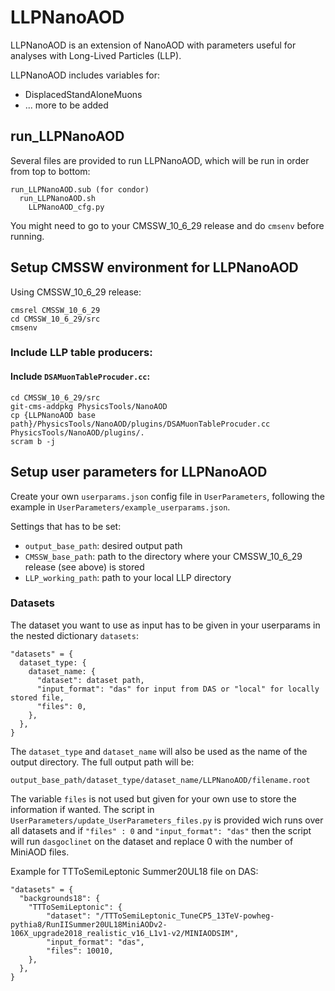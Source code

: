 # LLPNanoAOD #

LLPNanoAOD is an extension of NanoAOD with parameters useful for analyses with Long-Lived Particles (LLP).

LLPNanoAOD includes variables for:
* DisplacedStandAloneMuons
* ... more to be added

## run_LLPNanoAOD ##

Several files are provided to run LLPNanoAOD, which will be run in order from top to bottom:
```
run_LLPNanoAOD.sub (for condor)
  run_LLPNanoAOD.sh
    LLPNanoAOD_cfg.py
```

You might need to go to your CMSSW_10_6_29 release and do `cmsenv` before running.

## Setup CMSSW environment for LLPNanoAOD ##

Using CMSSW_10_6_29 release:

```
cmsrel CMSSW_10_6_29
cd CMSSW_10_6_29/src
cmsenv
```

### Include LLP table producers: ###

#### Include `DSAMuonTableProcuder.cc`: ####

```
cd CMSSW_10_6_29/src
git-cms-addpkg PhysicsTools/NanoAOD
cp {LLPNanoAOD base path}/PhysicsTools/NanoAOD/plugins/DSAMuonTableProcuder.cc PhysicsTools/NanoAOD/plugins/.
scram b -j
```

## Setup user parameters for LLPNanoAOD ##

Create your own `userparams.json` config file in `UserParameters`, following the example in `UserParameters/example_userparams.json`.

Settings that has to be set:
* `output_base_path`: desired output path
* `CMSSW_base_path`: path to the directory where your CMSSW_10_6_29 release (see above) is stored
* `LLP_working_path`: path to your local LLP directory

### Datasets ###
The dataset you want to use as input has to be given in your userparams in the nested dictionary `datasets`:

```
"datasets" = {
  dataset_type: {
    dataset_name: {
      "dataset": dataset path,
      "input_format": "das" for input from DAS or "local" for locally stored file,
      "files": 0,
    },
  },
}
```
The `dataset_type` and `dataset_name` will also be used as the name of the output directory. The full output path will be:
```
output_base_path/dataset_type/dataset_name/LLPNanoAOD/filename.root
```
The variable `files` is not used but given for your own use to store the information if wanted. The script in `UserParameters/update_UserParameters_files.py` is provided wich runs over all datasets and if `"files" : 0` and `"input_format": "das"` then the script will run `dasgoclinet` on the dataset and replace 0 with the number of MiniAOD files.

Example for TTToSemiLeptonic Summer20UL18 file on DAS:
```
"datasets" = {
  "backgrounds18": {
    "TTToSemiLeptonic": {
        "dataset": "/TTToSemiLeptonic_TuneCP5_13TeV-powheg-pythia8/RunIISummer20UL18MiniAODv2-106X_upgrade2018_realistic_v16_L1v1-v2/MINIAODSIM",
        "input_format": "das",
        "files": 10010,
    },
  },
}
```

